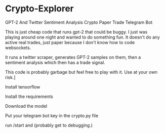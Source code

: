 # Crypto-Explorer
GPT-2 And Twitter Sentiment Analysis Crypto Paper Trade Telegram Bot

This is just cheap code that runs gpt-2 that could be buggy. I just was playing around one night and wanted to do something fun. It doesn't do any active real trades, just paper because I don't know how to code websockets.

It runs a twitter scraper, generates GPT-2 samples on them, then a sentiment analysis which then has a trade signal.


This code is probably garbage but feel free to play with it. Use at your own risk.]



Install tensorflow

Install the requirements

Download the model

Put your telegram bot key in the crypto.py file

run /start and (probably get to debugging.)
